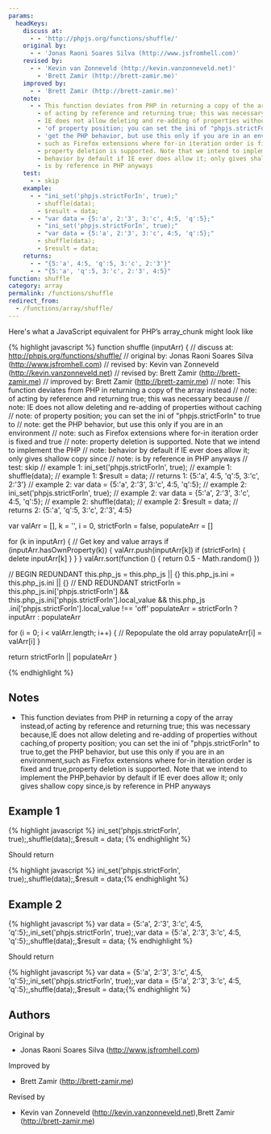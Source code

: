 ```yaml
---
params:
  headKeys:
    discuss at:
      - - 'http://phpjs.org/functions/shuffle/'
    original by:
      - - 'Jonas Raoni Soares Silva (http://www.jsfromhell.com)'
    revised by:
      - - 'Kevin van Zonneveld (http://kevin.vanzonneveld.net)'
        - 'Brett Zamir (http://brett-zamir.me)'
    improved by:
      - - 'Brett Zamir (http://brett-zamir.me)'
    note:
      - - This function deviates from PHP in returning a copy of the array instead
        - of acting by reference and returning true; this was necessary because
        - IE does not allow deleting and re-adding of properties without caching
        - 'of property position; you can set the ini of "phpjs.strictForIn" to true to'
        - 'get the PHP behavior, but use this only if you are in an environment'
        - such as Firefox extensions where for-in iteration order is fixed and true
        - property deletion is supported. Note that we intend to implement the PHP
        - behavior by default if IE ever does allow it; only gives shallow copy since
        - is by reference in PHP anyways
    test:
      - - skip
    example:
      - - "ini_set('phpjs.strictForIn', true);"
        - shuffle(data);
        - $result = data;
      - - "var data = {5:'a', 2:'3', 3:'c', 4:5, 'q':5};"
        - "ini_set('phpjs.strictForIn', true);"
        - "var data = {5:'a', 2:'3', 3:'c', 4:5, 'q':5};"
        - shuffle(data);
        - $result = data;
    returns:
      - - "{5:'a', 4:5, 'q':5, 3:'c', 2:'3'}"
      - - "{5:'a', 'q':5, 3:'c', 2:'3', 4:5}"
function: shuffle
category: array
permalink: /functions/shuffle
redirect_from:
  - /functions/array/shuffle/
---
```


<!-- WARNING! This file is auto generated by `npm run web:inject`, do not edit by hand -->

Here's what a JavaScript equivalent for PHP’s array_chunk might look like

{% highlight javascript %}
function shuffle (inputArr) {
  //  discuss at: http://phpjs.org/functions/shuffle/
  // original by: Jonas Raoni Soares Silva (http://www.jsfromhell.com)
  //  revised by: Kevin van Zonneveld (http://kevin.vanzonneveld.net)
  //  revised by: Brett Zamir (http://brett-zamir.me)
  // improved by: Brett Zamir (http://brett-zamir.me)
  //        note: This function deviates from PHP in returning a copy of the array instead
  //        note: of acting by reference and returning true; this was necessary because
  //        note: IE does not allow deleting and re-adding of properties without caching
  //        note: of property position; you can set the ini of "phpjs.strictForIn" to true to
  //        note: get the PHP behavior, but use this only if you are in an environment
  //        note: such as Firefox extensions where for-in iteration order is fixed and true
  //        note: property deletion is supported. Note that we intend to implement the PHP
  //        note: behavior by default if IE ever does allow it; only gives shallow copy since
  //        note: is by reference in PHP anyways
  //        test: skip
  //   example 1: ini_set('phpjs.strictForIn', true);
  //   example 1: shuffle(data);
  //   example 1: $result = data;
  //   returns 1: {5:'a', 4:5, 'q':5, 3:'c', 2:'3'}
  //   example 2: var data = {5:'a', 2:'3', 3:'c', 4:5, 'q':5};
  //   example 2: ini_set('phpjs.strictForIn', true);
  //   example 2: var data = {5:'a', 2:'3', 3:'c', 4:5, 'q':5};
  //   example 2: shuffle(data);
  //   example 2: $result = data;
  //   returns 2: {5:'a', 'q':5, 3:'c', 2:'3', 4:5}

  var valArr = [],
    k = '',
    i = 0,
    strictForIn = false,
    populateArr = []

  for (k in inputArr) {
    // Get key and value arrays
    if (inputArr.hasOwnProperty(k)) {
      valArr.push(inputArr[k])
      if (strictForIn) {
        delete inputArr[k]
      }
    }
  }
  valArr.sort(function () {
    return 0.5 - Math.random()
  })

  // BEGIN REDUNDANT
  this.php_js = this.php_js || {}
  this.php_js.ini = this.php_js.ini || {}
  // END REDUNDANT
  strictForIn = this.php_js.ini['phpjs.strictForIn'] && this.php_js.ini['phpjs.strictForIn'].local_value && this.php_js
    .ini['phpjs.strictForIn'].local_value !== 'off'
  populateArr = strictForIn ? inputArr : populateArr

  for (i = 0; i < valArr.length; i++) {
    // Repopulate the old array
    populateArr[i] = valArr[i]
  }

  return strictForIn || populateArr
}

{% endhighlight %}

## Notes
- This function deviates from PHP in returning a copy of the array instead,of acting by reference and returning true; this was necessary because,IE does not allow deleting and re-adding of properties without caching,of property position; you can set the ini of "phpjs.strictForIn" to true to,get the PHP behavior, but use this only if you are in an environment,such as Firefox extensions where for-in iteration order is fixed and true,property deletion is supported. Note that we intend to implement the PHP,behavior by default if IE ever does allow it; only gives shallow copy since,is by reference in PHP anyways

## Example 1

{% highlight javascript %}
ini_set('phpjs.strictForIn', true);,shuffle(data);,$result = data;
{% endhighlight %}

Should return

{% highlight javascript %}
ini_set('phpjs.strictForIn', true);,shuffle(data);,$result = data;{% endhighlight %}

## Example 2

{% highlight javascript %}
var data = {5:'a', 2:'3', 3:'c', 4:5, 'q':5};,ini_set('phpjs.strictForIn', true);,var data = {5:'a', 2:'3', 3:'c', 4:5, 'q':5};,shuffle(data);,$result = data;
{% endhighlight %}

Should return

{% highlight javascript %}
var data = {5:'a', 2:'3', 3:'c', 4:5, 'q':5};,ini_set('phpjs.strictForIn', true);,var data = {5:'a', 2:'3', 3:'c', 4:5, 'q':5};,shuffle(data);,$result = data;{% endhighlight %}


## Authors


Original by

- Jonas Raoni Soares Silva (http://www.jsfromhell.com)


Improved by

- Brett Zamir (http://brett-zamir.me)


Revised by

- Kevin van Zonneveld (http://kevin.vanzonneveld.net),Brett Zamir (http://brett-zamir.me)

